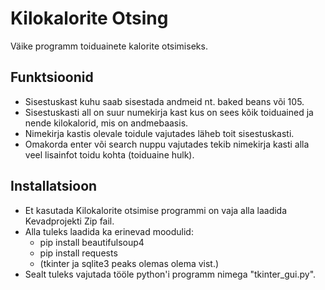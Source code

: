 # Kilokalorite Otsing

Väike programm toiduainete kalorite otsimiseks.

## Funktsioonid

- Sisestuskast kuhu saab sisestada andmeid nt. baked beans või 105.
- Sisestuskasti all on suur numekirja kast kus on sees kõik toiduained ja nende kilokalorid, mis on andmebaasis.
- Nimekirja kastis olevale toidule vajutades läheb toit sisestuskasti.
- Omakorda enter või search nuppu vajutades tekib nimekirja kasti alla veel lisainfot toidu kohta (toiduaine hulk).

## Installatsioon

- Et kasutada Kilokalorite otsimise programmi on vaja alla laadida Kevadprojekti Zip fail. 
- Alla tuleks laadida ka erinevad moodulid: 
  - pip install beautifulsoup4
  - pip install requests
  - (tkinter ja sqlite3 peaks olemas olema vist.)
- Sealt tuleks vajutada tööle python'i programm nimega "tkinter_gui.py". 
